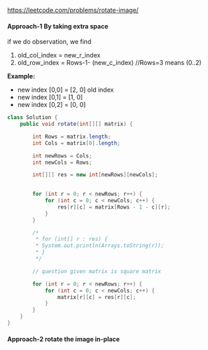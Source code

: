 https://leetcode.com/problems/rotate-image/

#### Approach-1 By taking extra space

if we do observation, we find 

1. old_col_index = new_r_index
2. old_row_index = Rows-1- (new_c_index) //Rows=3 means (0..2)

**Example:**

- new index [0,0] = [2, 0] old index
- new index [0,1] = [1, 0]
- new index [0,2] = [0, 0]

```java
class Solution {
    public void rotate(int[][] matrix) {

        int Rows = matrix.length;
        int Cols = matrix[0].length;

        int newRows = Cols;
        int newCols = Rows;

        int[][] res = new int[newRows][newCols];

        
        for (int r = 0; r < newRows; r++) {
            for (int c = 0; c < newCols; c++) {
                res[r][c] = matrix[Rows - 1 - c][r];
            }
        }

        /*
         * for (int[] r : res) {
         * System.out.println(Arrays.toString(r));
         * }
         */

        // question given matrix is square matrix

        for (int r = 0; r < newRows; r++) {
            for (int c = 0; c < newCols; c++) {
                matrix[r][c] = res[r][c];
            }
        }
    }
}
```

#### Approach-2 rotate the image in-place

```java

```
